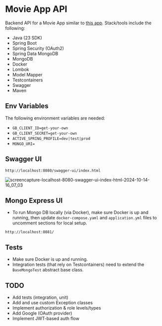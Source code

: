 # Movie App API

Backend API for a Movie App similar to [this app](https://react-movies-list.netlify.app/).
Stack/tools include the following:

- Java (23 SDK)
- Spring Boot
- Spring Security (OAuth2)
- Spring Data MongoDB
- MongoDB
- Docker
- Lombok
- Model Mapper
- Testcontainers
- Swagger
- Maven

## Env Variables

The following environment variables are needed:

- `GB_CLIENT_ID=get-your-own`
- `GB_CLIENT_SECRET=get-your-own`
- `ACTIVE_SPRING_PROFILE=dev|test|prod`
- `MONGO_URI=`

## Swagger UI

`http://localhost:8080/swagger-ui/index.html`

![screencapture-localhost-8080-swagger-ui-index-html-2024-10-14-16_07_03](https://github.com/user-attachments/assets/4e946b6d-9c89-4844-b22e-a2d7f6dbad50)

## Mongo Express UI

- To run Mongo DB locally (via Docker), make sure Docker is up and running, then update `docker-compose.yaml` and `application.yml` files to uncomment sections for local setup.

`http://localhost:8081/`

## Tests

- Make sure Docker is up and running.
- Integration tests (that rely on Testcontainers) need to extend the `BaseMongoTest` abstract base class.

## TODO

- Add tests (integration, unit)
- Add and use custom Exception classes
- Implement authorization & role levels/types
- Add Google (OAuth provider)
- Implement JWT-based auth flow
